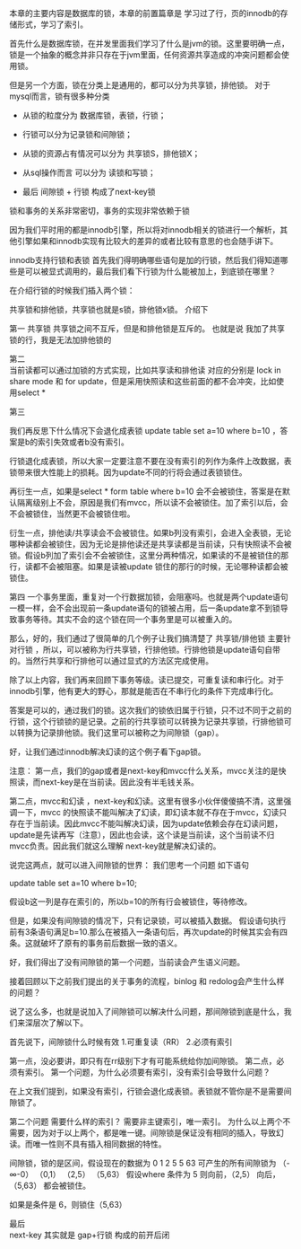 本章的主要内容是数据库的锁，本章的前置篇章是 学习过了行，页的innodb的存储形式，学习了索引。

首先什么是数据库锁，在并发里面我们学习了什么是jvm的锁。这里要明确一点，锁是一个抽象的概念并非只存在于jvm里面，任何资源共享造成的冲突问题都会使用锁。

但是另一个方面，锁在分类上是通用的，都可以分为共享锁，排他锁。
对于mysql而言，锁有很多种分类

- 从锁的粒度分为 数据库锁，表锁，行锁；

- 行锁可以分为记录锁和间隙锁；
    
- 从锁的资源占有情况可以分为 共享锁S，排他锁X；

- 从sql操作而言 可以分为 读锁和写锁；

- 最后 间隙锁 + 行锁 构成了next-key锁

锁和事务的关系非常密切，事务的实现非常依赖于锁

因为我们平时用的都是innodb引擎，所以将对innodb相关的锁进行一个解析，其他引擎如果和innodb实现有比较大的差异的或者比较有意思的也会随手讲下。

innodb支持行锁和表锁
首先我们得明确哪些语句是加的行锁，然后我们得知道哪些是可以被显式调用的，最后我们看下行锁为什么能被加上，到底锁在哪里？

在介绍行锁的时候我们插入两个锁：

共享锁和排他锁，共享锁也就是s锁，排他锁x锁。
介绍下

第一
共享锁 共享锁之间不互斥，但是和排他锁是互斥的。
也就是说 我加了共享锁的行，我是无法加排他锁的

第二  
当前读都可以通过加锁的方式实现，比如共享读和排他读
对应的分别是 lock in share mode 和 for update，但是采用快照读和这些前面的都不会冲突，比如使用select *

第三

我们再反思下什么情况下会退化成表锁 update table set a=10 where b=10  ，答案是b的索引失效或者b没有索引。

行锁退化成表锁，所以大家一定要注意不要在没有索引的列作为条件上改数据，表锁带来很大性能上的损耗。因为update不同的行将会通过表锁锁住。

再衍生一点，如果是select * form table where b=10 会不会被锁住，答案是在默认隔离级别上不会，原因是我们有mvcc，所以读不会被锁住。加了索引以后，会不会被锁住，当然更不会被锁住啦。

衍生一点，排他读/共享读会不会被锁住。如果b列没有索引，会进入全表锁，无论哪种读都会被锁住，因为无论是排他读还是共享读都是当前读，只有快照读不会被锁。假设b列加了索引会不会被锁住，这里分两种情况，如果读的不是被锁住的那行，读都不会被阻塞。如果是读被update 锁住的那行的时候，无论哪种读都会被锁住。

第四 
一个事务里面，重复对一个行数据加锁，会阻塞吗。也就是两个update语句一模一样，会不会出现前一条update语句的锁被占用，后一条update拿不到锁导致事务等待。其实不会的这个锁在同一个事务里是可以被重入的。

那么，好的，我们通过了很简单的几个例子让我们搞清楚了 共享锁/排他锁  主要针对行锁 ，所以，可以被称为行共享锁，行排他锁。行排他锁是update语句自带的。当然行共享和行排他可以通过显式的方法区完成使用。

除了以上内容，我们再来回顾下事务等级。读已提交，可重复读和串行化。对于innodb引擎，他有更大的野心，那就是能否在不串行化的条件下完成串行化。

答案是可以的，通过我们的锁。这次我们的锁依旧属于行锁，只不过不同于之前的行锁，这个行锁锁的是记录。之前的行共享锁可以转换为记录共享锁，行排他锁可以转换为记录排他锁。我们这里可以被称之为间隙锁（gap）。

好，让我们通过innodb解决幻读的这个例子看下gap锁。

注意：
第一点，我们的gap或者是next-key和mvcc什么关系，mvcc关注的是快照读，而next-key是在当前读。因此没有半毛钱关系。

第二点，mvcc和幻读 ，next-key和幻读。这里有很多小伙伴傻傻搞不清，这里强调一下，mvcc 的快照读不能叫解决了幻读，即幻读本就不存在于mvcc，幻读只存在于当前读。因此mvcc不能叫解决幻读，因为update依赖会存在幻读问题，update是先读再写（注意），因此也会读，这个读是当前读，这个当前读不归mvcc负责。因此我们就这么理解 next-key就是解决幻读的。

说完这两点，就可以进入间隙锁的世界：
我们思考一个问题
如下语句

update table set a=10 where b=10;

假设b这一列是存在索引的，所以b=10的所有行会被锁住，等待修改。

但是，如果没有间隙锁的情况下，只有记录锁，可以被插入数据。
假设语句执行前有3条语句满足b=10.那么在被插入一条语句后，再次update的时候其实会有四条。这就破坏了原有的事务前后数据一致的语义。

好，我们得出了没有间隙锁的第一个问题，当前读会产生语义问题。

接着回顾以下之前我们提出的关于事务的流程，binlog 和 redolog会产生什么样的问题？


说了这么多，也就是说加入了间隙锁可以解决什么问题，那间隙锁到底是什么，我们来深层次了解以下。

首先说下，间隙锁什么时候有效
1.可重复读（RR）
2.必须有索引

第一点，没必要讲，即只有在rr级别下才有可能系统给你加间隙锁。
第二点，必须有索引。
第一个问题，为什么必须要有索引，没有索引会导致什么问题？

在上文我们提到，如果没有索引，行锁会退化成表锁。表锁就不管你是不是需要间隙锁了。

第二个问题
需要什么样的索引？
需要非主键索引，唯一索引。
为什么以上两个不需要，因为对于以上两个，都是唯一键。间隙锁是保证没有相同的插入，导致幻读。而唯一性则不具有插入相同数据的特性。

间隙锁，锁的是区间，假设现在的数据为
0 1 2 5 5 63
可产生的所有间隙锁为
（-∞-0） （0,1） （2,5） （5,63）
假设where 条件为 5  则向前，（2,5） 向后，（5,63） 都会被锁住。

如果是条件是 6，则锁住（5,63）

最后  
next-key 其实就是 gap+行锁 构成的前开后闭













